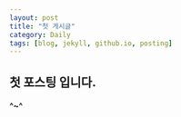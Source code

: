 ```yaml
---
layout: post
title: "첫 게시글"
category: Daily
tags: [blog, jekyll, github.io, posting]
---
```


## 첫 포스팅 입니다.
#### ^~^
